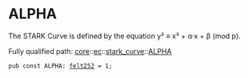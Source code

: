 # ALPHA

The STARK Curve is defined by the equation y² ≡ x³ + α·x + β (mod p).

Fully qualified path: [core](./core.md)::[ec](./core-ec.md)::[stark_curve](./core-ec-stark_curve.md)::[ALPHA](./core-ec-stark_curve-ALPHA.md)

<pre><code class="language-cairo">pub const ALPHA: <a href="core-felt252.html">felt252</a> = 1;</code></pre>

